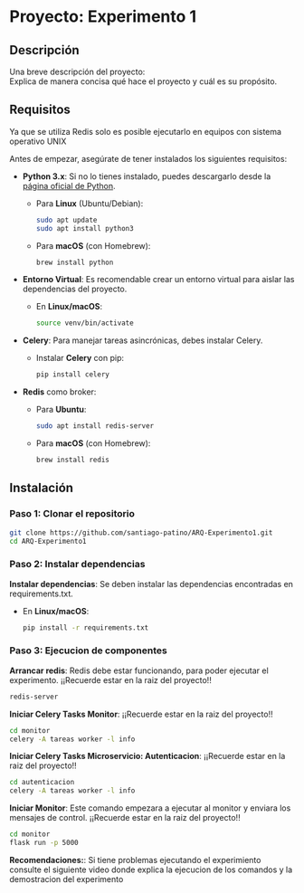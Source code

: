 # Proyecto: Experimento 1

## Descripción

Una breve descripción del proyecto:  
Explica de manera concisa qué hace el proyecto y cuál es su propósito.

## Requisitos

Ya que se utiliza Redis solo es posible ejecutarlo en equipos con sistema operativo UNIX

Antes de empezar, asegúrate de tener instalados los siguientes requisitos:

- **Python 3.x**: Si no lo tienes instalado, puedes descargarlo desde la [página oficial de Python](https://www.python.org/downloads/).

  - Para **Linux** (Ubuntu/Debian):
    ```bash
    sudo apt update
    sudo apt install python3
    ```

  - Para **macOS** (con Homebrew):
    ```bash
    brew install python
    ```

- **Entorno Virtual**: Es recomendable crear un entorno virtual para aislar las dependencias del proyecto.

  - En **Linux/macOS**:
    ```bash
    source venv/bin/activate
    ```

- **Celery**: Para manejar tareas asincrónicas, debes instalar Celery.

  - Instalar **Celery** con pip:
    ```bash
    pip install celery
    ```
- **Redis** como broker:
    - Para **Ubuntu**:
      ```bash
      sudo apt install redis-server
      ```
    - Para **macOS** (con Homebrew):
      ```bash
      brew install redis
      ```

## Instalación

### Paso 1: Clonar el repositorio

```bash
git clone https://github.com/santiago-patino/ARQ-Experimento1.git
cd ARQ-Experimento1
```

### Paso 2: Instalar dependencias

**Instalar dependencias**: Se deben instalar las dependencias encontradas en requirements.txt.

  - En **Linux/macOS**:
    ```bash
    pip install -r requirements.txt
    ```

### Paso 3: Ejecucion de componentes

**Arrancar redis**: Redis debe estar funcionando, para poder ejecutar el experimento. ¡¡Recuerde estar en la raiz del proyecto!!

```bash
redis-server
```

**Iniciar Celery Tasks Monitor**: ¡¡Recuerde estar en la raiz del proyecto!!

```bash
cd monitor
celery -A tareas worker -l info
```

**Iniciar Celery Tasks Microservicio: Autenticacion**: ¡¡Recuerde estar en la raiz del proyecto!!

```bash
cd autenticacion
celery -A tareas worker -l info
```

**Iniciar Monitor**: Este comando empezara a ejecutar al monitor y enviara los mensajes de control. ¡¡Recuerde estar en la raiz del proyecto!!

```bash
cd monitor
flask run -p 5000
```

**Recomendaciones:**: 
Si tiene problemas ejecutando el experimiento consulte el siguiente video donde explica la ejecucion de los comandos y la demostracion del experimento
